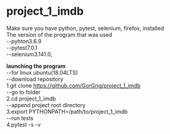 # project_1_imdb
Make sure you have python, pytest, selenium, firefox, installed<br/>
The version of the program that was used<br/>
--pyhton3.6.9<br/>
--pytest7.0.1<br/>
--selenium3.141.0,<br/>


**launching the program**<br/>
  --for linux ubuntu(18.04LTS)<br/>
  --download repository<br/>
1.git clone https://github.com/GorGrig/project_1_imdb<br/>
  --go to folder<br/>
2.cd project_1_imdb<br/>
  --append project root directory<br/>
3.export PYTHONPATH=/path/to/project_1_imdb<br/>
  --run tests<br/>
4.pytest -s -v<br/>

